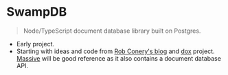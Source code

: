 # SwampDB

> Node/TypeScript document database library built on Postgres.

- Early project.
- Starting with ideas and code from [Rob Conery's blog](https://rob.conery.io/2020/02/05/postgres-for-those-who-cant-even-part-2-working-with-node-and-json/) and [dox](https://github.com/robconery/dox) project. [Massive](https://massivejs.org/) will be good reference as it also contains a document database API.
